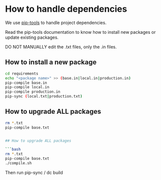 # How to handle dependencies

We use [pip-tools](https://github.com/jazzband/pip-tools) to handle project
dependencies.

Read the pip-tools documentation to know how to install new packages or update
existing packages.

DO NOT MANUALLY edit the .txt files, only the .in files.

## How to install a new package


```bash
cd requirements
echo "<package name>" >> (base.in|local.in|production.in)
pip-compile base.in
pip-compile local.in
pip-compile production.in
pip-sync (local.txt|production.txt)
```

## How to upgrade ALL packages

```bash
rm *.txt
pip-compile base.txt


## How to upgrade ALL packages

```bash
rm *.txt
pip-compile base.txt
./compile.sh
```

Then run pip-sync / dc build
